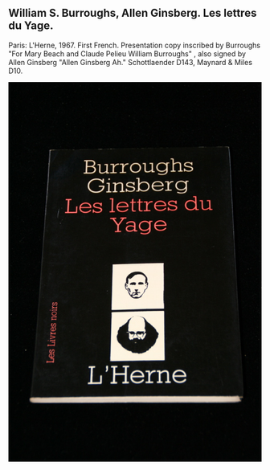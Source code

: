 ## William S. Burroughs, Allen Ginsberg. Les lettres du Yage.

Paris: L'Herne, 1967. First French. Presentation copy  inscribed by Burroughs "For Mary Beach and Claude Pelieu William Burroughs" , also signed by Allen Ginsberg "Allen Ginsberg Ah." Schottlaender D143, Maynard & Miles D10.

![Les lettres du Yage](../assets/images/les-lettres-du-yage-1.jpg)
